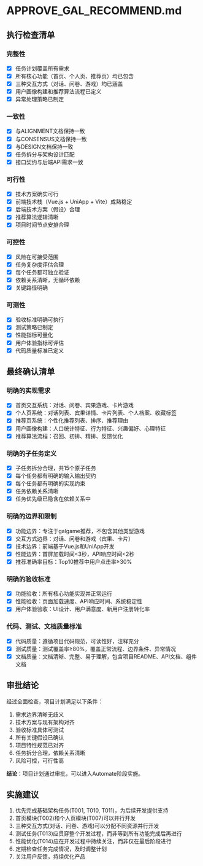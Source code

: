 # APPROVE_GAL_RECOMMEND.md

## 执行检查清单

### 完整性
- [x] 任务计划覆盖所有需求
- [x] 所有核心功能（首页、个人页、推荐页）均已包含
- [x] 三种交互方式（对话、问卷、游戏）均已涵盖
- [x] 用户画像构建和推荐算法流程已定义
- [x] 异常处理策略已制定

### 一致性
- [x] 与ALIGNMENT文档保持一致
- [x] 与CONSENSUS文档保持一致
- [x] 与DESIGN文档保持一致
- [x] 任务拆分与架构设计匹配
- [x] 接口契约与后端API需求一致

### 可行性
- [x] 技术方案确实可行
- [x] 前端技术栈（Vue.js + UniApp + Vite）成熟稳定
- [x] 后端技术方案（假设）合理
- [x] 推荐算法逻辑清晰
- [x] 项目时间节点安排合理

### 可控性
- [x] 风险在可接受范围
- [x] 任务复杂度评估合理
- [x] 每个任务都可独立验证
- [x] 依赖关系清晰，无循环依赖
- [x] 关键路径明确

### 可测性
- [x] 验收标准明确可执行
- [x] 测试策略已制定
- [x] 性能指标可量化
- [x] 用户体验指标可评估
- [x] 代码质量标准已定义

## 最终确认清单

### 明确的实现需求
- [x] 首页交互系统：对话、问卷、宾果游戏、卡片游戏
- [x] 个人页系统：对话列表、宾果详情、卡片列表、个人档案、收藏标签
- [x] 推荐页系统：个性化推荐列表、排序、推荐理由
- [x] 用户画像构建：人口统计特征、行为特征、兴趣偏好、心理特征
- [x] 推荐算法流程：召回、初排、精排、反馈优化

### 明确的子任务定义
- [x] 子任务拆分合理，共15个原子任务
- [x] 每个任务都有明确的输入输出契约
- [x] 每个任务都有明确的实现约束
- [x] 任务依赖关系清晰
- [x] 任务优先级已隐含在依赖关系中

### 明确的边界和限制
- [x] 功能边界：专注于galgame推荐，不包含其他类型游戏
- [x] 交互方式边界：对话、问卷和游戏（宾果、卡片）
- [x] 技术边界：前端基于Vue.js和UniApp开发
- [x] 性能边界：首屏加载时间<3秒，API响应时间<2秒
- [x] 推荐准确率目标：Top10推荐中用户点击率≥30%

### 明确的验收标准
- [x] 功能验收：所有核心功能实现并正常运行
- [x] 性能验收：页面加载速度、API响应时间、系统稳定性
- [x] 用户体验验收：UI设计、用户满意度、新用户注册转化率

### 代码、测试、文档质量标准
- [x] 代码质量：遵循项目代码规范，可读性好，注释充分
- [x] 测试质量：测试覆盖率≥80%，覆盖正常流程、边界条件、异常情况
- [x] 文档质量：文档清晰、完整、易于理解，包含项目README、API文档、组件文档

## 审批结论

经过全面检查，项目计划满足以下条件：
1. 需求边界清晰无歧义
2. 技术方案与现有架构对齐
3. 验收标准具体可测试
4. 所有关键假设已确认
5. 项目特性规范已对齐
6. 任务拆分合理，依赖关系清晰
7. 风险可控，可行性高

**结论**：项目计划通过审批，可以进入Automate阶段实施。

## 实施建议
1. 优先完成基础架构任务(T001, T010, T011)，为后续开发提供支持
2. 首页模块(T002)和个人页模块(T007)可以并行开发
3. 三种交互方式(对话、问卷、游戏)可以分配不同资源并行开发
4. 测试任务(T013)应贯穿整个开发过程，而非等到所有功能完成后再进行
5. 性能优化(T014)应在开发过程中持续关注，而非仅在最后阶段进行
6. 定期检查任务完成情况，及时调整计划
7. 关注用户反馈，持续优化产品
